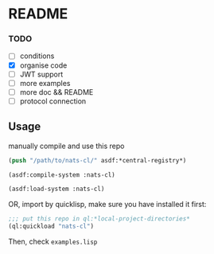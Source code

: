 # README #

### TODO ###
- [ ] conditions
- [x] organise code
- [ ] JWT support
- [ ] more examples
- [ ] more doc && README
- [ ] protocol connection

## Usage ##

manually compile and use this repo

```lisp
(push "/path/to/nats-cl/" asdf:*central-registry*)

(asdf:compile-system :nats-cl)

(asdf:load-system :nats-cl)
```

OR, import by quicklisp, make sure you have installed it first:

```lisp
;;; put this repo in ql:*local-project-directories*
(ql:quickload "nats-cl")
```


Then, check `examples.lisp`
